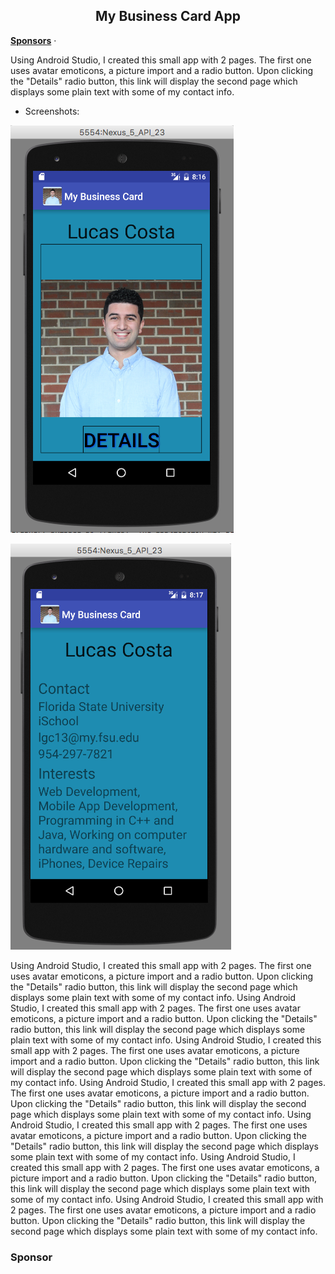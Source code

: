 <h2><center>My Business Card App</center></h2>

<a href="#sponsors"><strong>Sponsors</strong></a> ·

Using Android Studio, I created this small app with 2 pages. The first one uses avatar emoticons, a picture import and a radio button. Upon clicking the "Details" radio button, this link will display the second page which displays some plain text with some of my contact info.

* Screenshots:

![Screenshot](img/my_app.png)

![Screenshot](img/my_app2.png)

Using Android Studio, I created this small app with 2 pages. The first one uses avatar emoticons, a picture import and a radio button. Upon clicking the "Details" radio button, this link will display the second page which displays some plain text with some of my contact info.
Using Android Studio, I created this small app with 2 pages. The first one uses avatar emoticons, a picture import and a radio button. Upon clicking the "Details" radio button, this link will display the second page which displays some plain text with some of my contact info.
Using Android Studio, I created this small app with 2 pages. The first one uses avatar emoticons, a picture import and a radio button. Upon clicking the "Details" radio button, this link will display the second page which displays some plain text with some of my contact info.
Using Android Studio, I created this small app with 2 pages. The first one uses avatar emoticons, a picture import and a radio button. Upon clicking the "Details" radio button, this link will display the second page which displays some plain text with some of my contact info.
Using Android Studio, I created this small app with 2 pages. The first one uses avatar emoticons, a picture import and a radio button. Upon clicking the "Details" radio button, this link will display the second page which displays some plain text with some of my contact info.
Using Android Studio, I created this small app with 2 pages. The first one uses avatar emoticons, a picture import and a radio button. Upon clicking the "Details" radio button, this link will display the second page which displays some plain text with some of my contact info.
Using Android Studio, I created this small app with 2 pages. The first one uses avatar emoticons, a picture import and a radio button. Upon clicking the "Details" radio button, this link will display the second page which displays some plain text with some of my contact info.

### Sponsor
